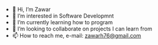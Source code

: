 - 👋 Hi, I’m Zawar
- 👀 I’m interested in Software Developmnt
- 🌱 I’m currently learning how to program
- 💞️ I’m looking to collaborate on projects I can learn from
- 📫 How to reach me, e-mail: zawarh76@gmail.com

<!---
Zawar-H/Zawar-H is a ✨ special ✨ repository because its `README.md` (this file) appears on your GitHub profile.
You can click the Preview link to take a look at your changes.
--->
